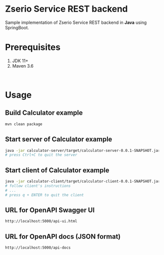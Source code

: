 # Zserio Service REST backend

Sample implementation of Zserio Service REST backend in **Java** using SpringBoot.

# Prerequisites

   1. JDK 11+
   2. Maven 3.6

<br>

# Usage

## Build Calculator example

```bash
mvn clean package
```

## Start server of Calculator example

```bash
java -jar calculator-server/target/calculator-server-0.0.1-SNAPSHOT.jar
# press Ctrl+C to quit the server
```

## Start client of Calculator example

```bash
java -jar calculator-client/target/calculator-client-0.0.1-SNAPSHOT.jar
# follow client's instructions
# ...
# press q + ENTER to quit the client
```

## URL for OpenAPI Swagger UI

```bash
http://localhost:5000/api-ui.html
```

## URL for OpenAPI docs (JSON format)

```bash
http://localhost:5000/api-docs
```